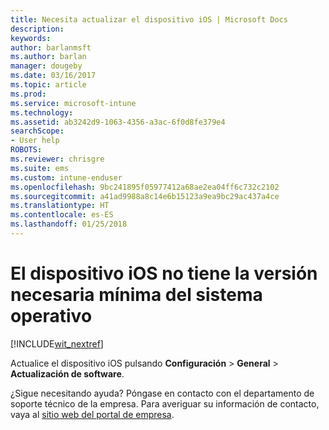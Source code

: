 ```yaml
---
title: Necesita actualizar el dispositivo iOS | Microsoft Docs
description: 
keywords: 
author: barlanmsft
ms.author: barlan
manager: dougeby
ms.date: 03/16/2017
ms.topic: article
ms.prod: 
ms.service: microsoft-intune
ms.technology: 
ms.assetid: ab3242d9-1063-4356-a3ac-6f0d8fe379e4
searchScope:
- User help
ROBOTS: 
ms.reviewer: chrisgre
ms.suite: ems
ms.custom: intune-enduser
ms.openlocfilehash: 9bc241895f05977412a68ae2ea04ff6c732c2102
ms.sourcegitcommit: a41ad9988a8c14e6b15123a9ea9bc29ac437a4ce
ms.translationtype: HT
ms.contentlocale: es-ES
ms.lasthandoff: 01/25/2018
---
```

# <a name="your-ios-device-doesnt-have-the-required-minimum-operating-system-version"></a>El dispositivo iOS no tiene la versión necesaria mínima del sistema operativo

[!INCLUDE[wit_nextref](includes/end-user-os-update-guidance.md)]

Actualice el dispositivo iOS pulsando **Configuración** > **General** > **Actualización de software**.

¿Sigue necesitando ayuda? Póngase en contacto con el departamento de soporte técnico de la empresa. Para averiguar su información de contacto, vaya al [sitio web del portal de empresa](https://portal.manage.microsoft.com#HelpDeskDialog).
